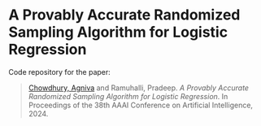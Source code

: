 # A Provably Accurate Randomized Sampling Algorithm for Logistic Regression
 Code repository for the paper:

> <a href="https://agnivac.github.io/">Chowdhury, Agniva</a> and Ramuhalli, Pradeep. <em>A Provably Accurate Randomized Sampling Algorithm for Logistic Regression</em>. In Proceedings of the 38th AAAI Conference on Artificial Intelligence, 2024.


